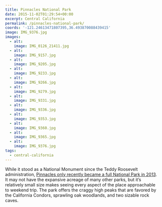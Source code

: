 ```yaml
---
title: Pinnacles National Park
date: 2015-11-02T01:29:54+00:00
excerpt: Central California
permalink: /pinnacles-national-park/
coords: '-121.24613471807395,36.493870088439415'
image: IMG_9376.jpg
images:
  - alt: 
    image: IMG_0126_21411.jpg
  - alt: 
    image: IMG_9157.jpg
  - alt: 
    image: IMG_9205.jpg
  - alt: 
    image: IMG_9233.jpg
  - alt: 
    image: IMG_9266.jpg
  - alt: 
    image: IMG_9279.jpg
  - alt: 
    image: IMG_9331.jpg
  - alt: 
    image: IMG_9336.jpg
  - alt: 
    image: IMG_9353.jpg
  - alt: 
    image: IMG_9360.jpg
  - alt: 
    image: IMG_9365.jpg
  - alt: 
    image: IMG_9376.jpg
tags:
  - central-california
---
```

While it stood as a National Monument since the Teddy Roosevelt administration, <a href="http://www.nps.gov/pinn/index.htm">Pinnacles only recently became a full National Park in 2013</a>. It may not have the expansive acreage of many other parks, but it’s relatively small size makes seeing every aspect of the place approachable to weekend trip. The park offers the craggy high peaks that are favored by the California Condors, sprawling oak woodlands, and two sizable rock caves.

